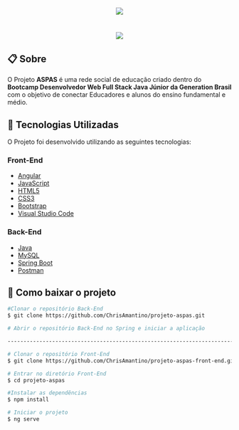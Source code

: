 <h1 align="center">
    <img src="https://i.imgur.com/FFEwm74.jpg">
</h1>
<h1 align="center">
    <img src="https://ik.imagekit.io/1is0y7xpsdn/Teste-gif-final_jqXjIBs1dp.gif">
</h1>

## 📋 Sobre

O Projeto **ASPAS** é uma rede social de  educação criado dentro do **Bootcamp Desenvolvedor Web Full Stack Java Júnior da Generation Brasil** com o objetivo de conectar Educadores e alunos do ensino fundamental e médio.


## 🚀 Tecnologias Utilizadas

O Projeto foi desenvolvido utilizando as seguintes tecnologias:

### **Front-End**

- [Angular](https://cli.angular.io/)
- [JavaScript](https://developer.mozilla.org/pt-BR/docs/Web/JavaScript)
- [HTML5](https://developer.mozilla.org/pt-BR/docs/Web/HTML/HTML5)
- [CSS3](https://developer.mozilla.org/pt-BR/docs/Web/CSS)
- [Bootstrap](https://getbootstrap.com/)
- [Visual Studio Code](https://code.visualstudio.com/)

### **Back-End**

- [Java](https://www.java.com/pt-BR/)
- [MySQL](https://www.mysql.com/)
- [Spring Boot](https://spring.io/projects/spring-boot)
- [Postman](https://www.postman.com/)

## 📁 Como baixar o projeto

```bash
#Clonar o repositório Back-End
$ git clone https://github.com/ChrisAmantino/projeto-aspas.git

# Abrir o repositório Back-End no Spring e iniciar a aplicação

----------------------------------------------------------------------------------------------

# Clonar o repositório Front-End
$ git clone https://github.com/ChrisAmantino/projeto-aspas-front-end.git

# Entrar no diretório Front-End
$ cd projeto-aspas

#Instalar as dependências
$ npm install

# Iniciar o projeto
$ ng serve
```

